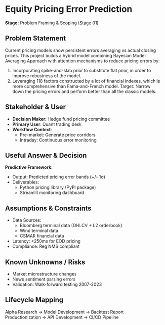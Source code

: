 # Equity Pricing Error Prediction  
**Stage:** Problem Framing & Scoping (Stage 01)  

## Problem Statement  
Current pricing models show persistent errors averaging vs actual closing prices. This project builds a hybrid model combining Bayesian Model Averaging Approach with attention mechanisms to reduce pricing errors by:  
1) Incorporating spike-and-slab prior to substitute flat prior, in order to improve robustness of the model.
2) Leveraging 118 factors constructed by a lot of financial indexes, which is more comprehensive than Fama-and-French model.
Target: Narrow down the pricing errors and perform better than all the classic models.

## Stakeholder & User  
- **Decision Maker**: Hedge fund pricing committee  
- **Primary User**: Quant trading desk  
- **Workflow Context**:  
  - Pre-market: Generate price corridors  
  - Intraday: Continuous error monitoring  

## Useful Answer & Decision  
**Predictive Framework**:  
- Output: Predicted pricing error bands (+/- 1σ)  
- Deliverables:  
  - Python pricing library (PyPI package)  
  - Streamlit monitoring dashboard   

## Assumptions & Constraints  
- Data Sources:  
  - Bloomberg terminal data (OHLCV + L2 orderbook)  
  - Wind terminal data
  - CSMAR financial data
- Latency: <250ms for EOD pricing  
- Compliance: Reg NMS compliant  

## Known Unknowns / Risks  
- Market microstructure changes  
- News sentiment parsing errors  
- Validation: Walk-forward testing 2007-2023  

## Lifecycle Mapping  
Alpha Research → Model Development → Backtest Report  
Productionization → API Development → CI/CD Pipeline  
